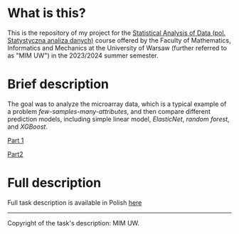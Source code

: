 # What is this?

This is the repository of my project for the [Statistical Analysis of Data (pol. Statystyczna analiza danych)](https://usosweb.mimuw.edu.pl/kontroler.php?_action=katalog2/przedmioty/pokazPrzedmiot&prz_kod=1000-714SAD&callback=g_98acdc65) course offered by the Faculty of Mathematics, Informatics and Mechanics at the University of Warsaw (further referred to as "MIM UW") in the 2023/2024 summer semester.

# Brief description
The goal was to analyze the microarray data, which is a typical example of a problem _few-samples-many-attributes_, and then compare different prediction models, including simple linear model, _ElasticNet_, _random forest_, and _XGBoost_.

[Part 1](http://szwedkarol.github.io/SAD-RNA_Seq/ProjectDescription/Part1.html)

[Part2](https://szwedkarol.github.io/SAD-RNA_Seq/ProjectDescription/Part2.html)

# Full description
Full task description is available in Polish [here](https://szwedkarol.github.io/SAD-RNA_Seq/Projekt_SAD_2024.pdf)

---
Copyright of the task's description: MIM UW.